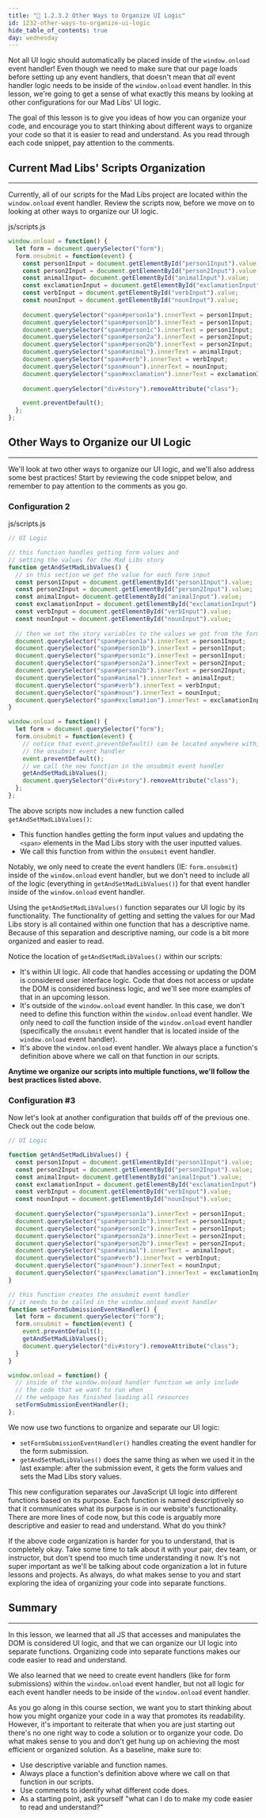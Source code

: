 ```yaml
---
title: "📓 1.2.3.2 Other Ways to Organize UI Logic"
id: 1232-other-ways-to-organize-ui-logic
hide_table_of_contents: true
day: wednesday
---
```


Not all UI logic should automatically be placed inside of the `window.onload` event handler! Even though we need to make sure that our page loads before setting up any event handlers, that doesn't mean that _all_ event handler logic needs to be inside of the `window.onload` event handler. In this lesson, we're going to get a sense of what exactly this means by looking at other configurations for our Mad Libs' UI logic. 

The goal of this lesson is to give you ideas of how you can organize your code, and encourage you to start thinking about different ways to organize your code so that it is easier to read and understand. As you read through each code snippet, pay attention to the comments.

## Current Mad Libs' Scripts Organization
---

Currently, all of our scripts for the Mad Libs project are located within the `window.onload` event handler. Review the scripts now, before we move on to looking at other ways to organize our UI logic.

<div class="filename">js/scripts.js</div>

```javascript
window.onload = function() {
  let form = document.querySelector("form");
  form.onsubmit = function(event) {
    const person1Input = document.getElementById("person1Input").value;
    const person2Input = document.getElementById("person2Input").value;
    const animalInput= document.getElementById("animalInput").value;
    const exclamationInput = document.getElementById("exclamationInput").value;
    const verbInput = document.getElementById("verbInput").value;
    const nounInput = document.getElementById("nounInput").value;
    
    document.querySelector("span#person1a").innerText = person1Input;
    document.querySelector("span#person1b").innerText = person1Input;
    document.querySelector("span#person1c").innerText = person1Input;
    document.querySelector("span#person2a").innerText = person2Input;
    document.querySelector("span#person2b").innerText = person2Input;
    document.querySelector("span#animal").innerText = animalInput;
    document.querySelector("span#verb").innerText = verbInput;
    document.querySelector("span#noun").innerText = nounInput;
    document.querySelector("span#exclamation").innerText = exclamationInput;
    
    document.querySelector("div#story").removeAttribute("class");

    event.preventDefault();
  };
};
```

## Other Ways to Organize our UI Logic
---

We'll look at two other ways to organize our UI logic, and we'll also address some best practices! Start by reviewing the code snippet below, and remember to pay attention to the comments as you go.

### Configuration 2

<div class="filename">js/scripts.js</div>

```javascript
// UI Logic 

// this function handles getting form values and 
// setting the values for the Mad Libs story
function getAndSetMadLibValues() {
  // in this section we get the value for each form input
  const person1Input = document.getElementById("person1Input").value;
  const person2Input = document.getElementById("person2Input").value;
  const animalInput= document.getElementById("animalInput").value;
  const exclamationInput = document.getElementById("exclamationInput").value;
  const verbInput = document.getElementById("verbInput").value;
  const nounInput = document.getElementById("nounInput").value;
  
  // then we set the story variables to the values we got from the form
  document.querySelector("span#person1a").innerText = person1Input;
  document.querySelector("span#person1b").innerText = person1Input;
  document.querySelector("span#person1c").innerText = person1Input;
  document.querySelector("span#person2a").innerText = person2Input;
  document.querySelector("span#person2b").innerText = person2Input;
  document.querySelector("span#animal").innerText = animalInput;
  document.querySelector("span#verb").innerText = verbInput;
  document.querySelector("span#noun").innerText = nounInput;
  document.querySelector("span#exclamation").innerText = exclamationInput;
}

window.onload = function() {
  let form = document.querySelector("form");
  form.onsubmit = function(event) {
    // notice that event.preventDefault() can be located anywhere within 
    // the onsubmit event handler
    event.preventDefault();
    // we call the new function in the onsubmit event handler
    getAndSetMadLibValues();
    document.querySelector("div#story").removeAttribute("class");
  };
};
```

The above scripts now includes a new function called `getAndSetMadLibValues()`:

* This function handles getting the form input values and updating the `<span>` elements in the Mad Libs story with the user inputted values.
* We call this function from within the `onsubmit` event handler.

Notably, we only need to create the event handlers (IE: `form.onsubmit`) inside of the `window.onload` event handler, but we don't need to include all of the logic (everything in `getAndSetMadLibValues()`) for that event handler inside of the `window.onload` event handler.

Using the `getAndSetMadLibValues()` function separates our UI logic by its functionality. The functionality of getting and setting the values for our Mad Libs story is all contained within one function that has a descriptive name. Because of this separation and descriptive naming, our code is a bit more organized and easier to read.

Notice the location of `getAndSetMadLibValues()` within our scripts:

* It's within UI logic. All code that handles accessing or updating the DOM is considered user interface logic. Code that does not access or update the DOM is considered business logic, and we'll see more examples of that in an upcoming lesson.
* It's outside of the `window.onload` event handler. In this case, we don't need to define this function within the `window.onload` event handler. We only need to _call_ the function inside of the `window.onload` event handler (specifically the `onsubmit` event handler that is located inside of the `window.onload` event handler).
* It's above the `window.onload` event handler. We always place a function's definition above where we call on that function in our scripts.

**Anytime we organize our scripts into multiple functions, we'll follow the best practices listed above.**

### Configuration #3

Now let's look at another configuration that builds off of the previous one. Check out the code below.

```js
// UI Logic

function getAndSetMadLibValues() {
  const person1Input = document.getElementById("person1Input").value;
  const person2Input = document.getElementById("person2Input").value;
  const animalInput= document.getElementById("animalInput").value;
  const exclamationInput = document.getElementById("exclamationInput").value;
  const verbInput = document.getElementById("verbInput").value;
  const nounInput = document.getElementById("nounInput").value;
  
  document.querySelector("span#person1a").innerText = person1Input;
  document.querySelector("span#person1b").innerText = person1Input;
  document.querySelector("span#person1c").innerText = person1Input;
  document.querySelector("span#person2a").innerText = person2Input;
  document.querySelector("span#person2b").innerText = person2Input;
  document.querySelector("span#animal").innerText = animalInput;
  document.querySelector("span#verb").innerText = verbInput;
  document.querySelector("span#noun").innerText = nounInput;
  document.querySelector("span#exclamation").innerText = exclamationInput;
}

// this function creates the onsubmit event handler
// it needs to be called in the window.onload event handler
function setFormSubmissionEventHandler() {
  let form = document.querySelector("form");
  form.onsubmit = function(event) {
    event.preventDefault();
    getAndSetMadLibValues();
    document.querySelector("div#story").removeAttribute("class");
  }
}

window.onload = function() {
  // inside of the window.onload handler function we only include
  // the code that we want to run when
  // the webpage has finished loading all resources
  setFormSubmissionEventHandler();
};
```

We now use two functions to organize and separate our UI logic:

* `setFormSubmissionEventHandler()` handles creating the event handler for the form submission.
* `getAndSetMadLibValues()` does the same thing as when we used it in the last example: after the submission event, it gets the form values and sets the Mad Libs story values.

This new configuration separates our JavaScript UI logic into different functions based on its purpose. Each function is named descriptively so that it communicates what its purpose is in our website's functionality. There are more lines of code now, but this code is arguably more descriptive and easier to read and understand. What do you think?

If the above code organization is harder for you to understand, that is completely okay. Take some time to talk about it with your pair, dev team, or instructor, but don't spend too much time understanding it now. It's not super important as we'll be talking about code organization a lot in future lessons and projects. As always, do what makes sense to you and start exploring the idea of organizing your code into separate functions.

## Summary
---

In this lesson, we learned that all JS that accesses and manipulates the DOM is considered UI logic, and that we can organize our UI logic into separate functions. Organizing code into separate functions makes our code easier to read and understand. 

We also learned that we need to create event handlers (like for form submissions) within the `window.onload` event handler, but not all logic for each event handler needs to be inside of the `window.onload` event handler. 

As you go along in this course section, we want you to start thinking about how you might organize your code in a way that promotes its readability. However, it's important to reiterate that when you are just starting out there's no one right way to code a solution or to organize your code. Do what makes sense to you and don't get hung up on achieving the most efficient or organized solution. As a baseline, make sure to:
 
* Use descriptive variable and function names.
* Always place a function's definition above where we call on that function in our scripts.
* Use comments to identify what different code does.
* As a starting point, ask yourself "what can I do to make my code easier to read and understand?"
